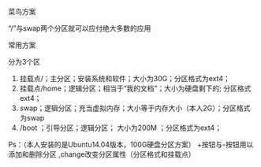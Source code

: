 菜鸟方案

“/”与swap两个分区就可以应付绝大多数的应用

常用方案

分为3个区 
1. 挂载点/；主分区；安装系统和软件；大小为30G；分区格式为ext4； 
2. 挂载点/home；逻辑分区；相当于“我的文档”；大小为硬盘剩下的; 分区格式ext4； 
3. swap；逻辑分区；充当虚拟内存；大小等于内存大小（本人2G）；分区格式为swap 
4. /boot ；引导分区；逻辑分区； 大小为200M ；分区格式为ext4；

Ps：（本人安装的是Ubuntu14.04版本，100G硬盘分区方案） 
+按钮与-按钮用以添加和删除分区 ,change改变分区属性（分区格式和挂载点）
